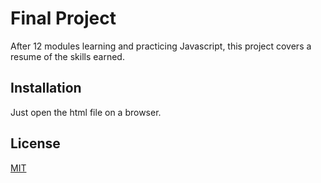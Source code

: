 # Final Project

After 12 modules learning and practicing Javascript, this project covers a resume of the skills earned.


## Installation

Just open the html file on a browser.

## License
[MIT](https://choosealicense.com/licenses/mit/)
